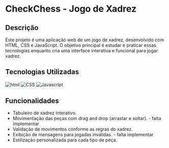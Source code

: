 # CheckChess - Jogo de Xadrez

## Descrição

Este projeto é uma aplicação web de um jogo de xadrez, desenvolvido com HTML, CSS e JavaScript. O objetivo principal é estudar e praticar essas tecnologias enquanto cria uma interface interativa e funcional para jogar xadrez.

## Tecnologias Utilizadas

<div style="display:inline_block">
   <img alt="html"  align="center" src="https://img.shields.io/badge/HTML-239120?style=for-the-badge&logo=html5&logoColor=white"/>
   <img alt="CSS"  align="center" src="https://img.shields.io/badge/CSS-239120?&style=for-the-badge&logo=css3&logoColor=white"/>
   <img alt="Javascript"  align="center" src="https://img.shields.io/badge/JavaScript-323330?style=for-the-badge&logo=javascript&logoColor=F7DF1E"/>
</div>

## Funcionalidades

- Tabuleiro de xadrez interativo.
- Movimentação das peças com drag and drop (arrastar e soltar). - falta implementar
- Validação de movimentos conforme as regras do xadrez.
- Exibição de mensagens para jogadas inválidas. - falta implementar
- Estilização personalizada para cada tipo de peça.
